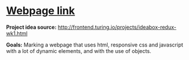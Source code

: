 # [Webpage link](https://maturc.github.io/WebDev-practice-projects/ideabox/index.html)
**Project idea source:** http://frontend.turing.io/projects/ideabox-redux-wk1.html

**Goals:** Marking a webpage that uses html, responsive css and javascript with a lot of dynamic elements, and with the use of objects.
